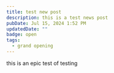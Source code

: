 ```yaml
---
title: test new post
description: this is a test news post
pubDate: Jul 15, 2024 1:52 PM
updatedDate: ""
badge: open
tags:
  - grand opening
---
```

this is an epic test of testing
